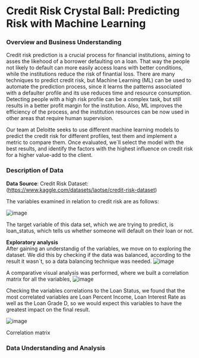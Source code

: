 # Credit Risk Crystal Ball: Predicting Risk with Machine Learning
### Overview and Business Understanding

Credit risk prediction is a crucial process for financial institutions, aiming to asses the likehood of a borrower defaulting on a loan. That way the people not likely to default can more easily access loans with better
conditions, while the institutions reduce the risk of finantial loss.
There are many techniques to predict credit risk, but Machine Learning (ML) can be used to automate the prediction process, since it learns the patterns associated with a defaulter profile and its use reduces time and resource consumption.
Detecting people with a high risk profile can be a complex task, but still results in a better profit margin for the institution. Also, ML improves the efficiency of the process, and the institution resources can be now used in other areas that require human supervision.

Our team at Deloitte seeks to use different machine learning models to predict the credit risk for different profiles, test them and implement a metric to compare them. Once evaluated, we´ll select the model with the best results, and identify the factors with the highest influence on credit risk for a higher value-add to the client.

### Description of Data


**Data Source**: Credit Risk Dataset: (https://www.kaggle.com/datasets/laotse/credit-risk-dataset)

The variables examined in relation to credit risk are as follows:

![image](https://github.com/NJAimesD/AIAcademyCapstone/assets/119623980/187e807f-e252-4b1b-8f5e-62aaebdeeb10)

The target variable of this data set, which we are trying to predict, is loan_status, which tells us whether someone will default on their loan or not.


**Exploratory analysis**   
After gaining an understandig of the variables, we move on to exploring the dataset.
We did this by checking if the data was balanced, according to the result it wasn´t, so a data balancing technique was needed.
![image](https://github.com/NJAimesD/AIAcademyCapstone/assets/159951082/0d3f2174-0525-43d2-af43-126b4d85363d)

A comparative visual analysis was performed, where we built a correlation matrix for all the variables, 
![image](https://github.com/NJAimesD/AIAcademyCapstone/assets/159951082/5355d94d-3a12-4858-8514-f387efed3549)

Checking the variables correlations to the Loan Status, we found that the most correlated variables are  Loan Percent Income, Loan Interest Rate as well as the Loan Grade D, so we would expect this variables to have the greatest impact on the final result.

![image](https://github.com/NJAimesD/AIAcademyCapstone/assets/159951082/209974dc-5a84-42a7-9adb-3165658c9af1)





Correlation matrix


### Data Understanding and Analysis
